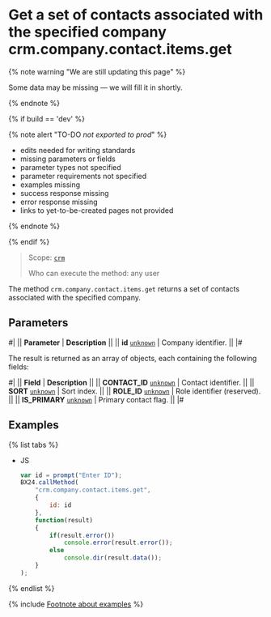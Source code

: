 # Get a set of contacts associated with the specified company crm.company.contact.items.get

{% note warning "We are still updating this page" %}

Some data may be missing — we will fill it in shortly.

{% endnote %}

{% if build == 'dev' %}

{% note alert "TO-DO _not exported to prod_" %}

- edits needed for writing standards
- missing parameters or fields
- parameter types not specified
- parameter requirements not specified
- examples missing
- success response missing
- error response missing
- links to yet-to-be-created pages not provided

{% endnote %}

{% endif %}

> Scope: [`crm`](../../../scopes/permissions.md)
>
> Who can execute the method: any user

The method `crm.company.contact.items.get` returns a set of contacts associated with the specified company.

## Parameters

#|
|| **Parameter** | **Description** ||
|| **id**
[`unknown`](../../../data-types.md) | Company identifier. ||
|#

The result is returned as an array of objects, each containing the following fields:

#|
|| **Field** | **Description** ||
|| **CONTACT_ID**
[`unknown`](../../../data-types.md) | Contact identifier. ||
|| **SORT**
[`unknown`](../../../data-types.md) | Sort index. ||
|| **ROLE_ID**
[`unknown`](../../../data-types.md) | Role identifier (reserved). ||
|| **IS_PRIMARY**
[`unknown`](../../../data-types.md) | Primary contact flag. ||
|#

## Examples

{% list tabs %}

- JS

    ```js
    var id = prompt("Enter ID");
    BX24.callMethod(
        "crm.company.contact.items.get",
        {
            id: id
        },
        function(result)
        {
            if(result.error())
                console.error(result.error());
            else
                console.dir(result.data());
        }
    );
    ```

{% endlist %}

{% include [Footnote about examples](../../../../_includes/examples.md) %}